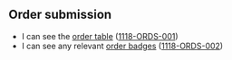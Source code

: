 ## Order submission

- I can see the [order table](./1130-ODTB-order_table.md) (<a name="1118-ORDS-001" href="#1118-ORDS-001">1118-ORDS-001</a>)
- I can see any relevant [order badges](./1119-ORBD-order_badges.md) (<a name="1118-ORDS-002" href="#1118-ORDS-002">1118-ORDS-002</a>)
